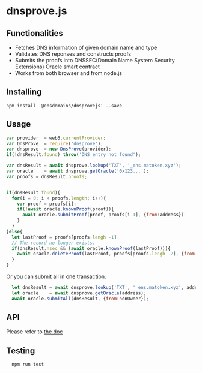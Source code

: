 # dnsprove.js 

## Functionalities

- Fetches DNS information of given domain name and type
- Validates DNS reponses and constructs proofs
- Submits the proofs into DNSSEC(Domain Name System Security Extensions) Oracle smart contract
- Works from both browser and from node.js

## Installing

```
npm install '@ensdomains/dnsprovejs' --save
```

## Usage

```js
var provider  = web3.currentProvider;
var DnsProve  = require('dnsprove');
var dnsprove  = new DnsProve(provider);
if(!dnsResult.found) throw('DNS entry not found');

var dnsResult = await dnsprove.lookup('TXT', '_ens.matoken.xyz');
var oracle    = await dnsprove.getOracle('0x123...');
var proofs = dnsResult.proofs;


if(dnsResult.found){
  for(i = 0; i < proofs.length; i++){
    var proof = proofs[i];
    if(!await oracle.knownProof(proof)){
      await oracle.submitProof(proof, proofs[i-1], {from:address})
    }
  }
}else{
  let lastProof = proofs[proofs.lengh -1]
  // The record no longer exists.
  if(dnsResult.nsec && (await oracle.knownProof(lastProof))){
    await oracle.deleteProof(lastProof, proofs[proofs.lengh -2], {from:address})
  }
}
```

Or you can submit all in one transaction.

```js
  let dnsResult = await dnsprove.lookup('TXT', '_ens.matoken.xyz', address);
  let oracle    = await dnsprove.getOracle(address);
  await oracle.submitAll(dnsResult, {from:nonOwner});
```

## API

Please refer to [the doc](https://dnsprovejs.readthedocs.io/en/doc)

## Testing

```
  npm run test
```

